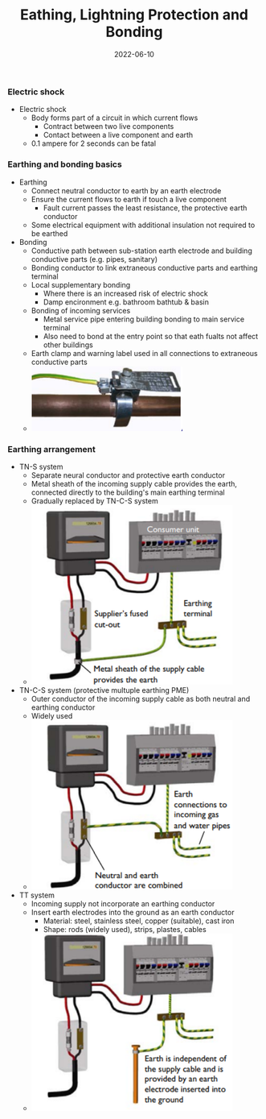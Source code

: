 ﻿---
title: Eathing, Lightning Protection and Bonding
date: 2022-06-10
update: 2022-06-22
categories: 
- Study notes
- Construction
- Building services
tags: Electical
description: 
---

### Electric shock 
- Electric shock
	- Body forms part of a circuit in which current flows
		- Contract between two live components
		- Contact between a live component and earth
	- 0.1 ampere for 2 seconds can be fatal

### Earthing and bonding basics
- Earthing
	- Connect neutral conductor to earth by an earth electrode
	- Ensure the current flows to earth if touch a live component
		- Fault current passes the least resistance, the protective earth conductor
	- Some electrical equipment with additional insulation not required to be earthed
- Bonding
	- Conductive path between sub-station earth electrode and building conductive parts (e.g. pipes, sanitary)
	- Bonding conductor to link extraneous conductive parts and earthing terminal
	- Local supplementary bonding
		- Where there is an increased risk of electric shock
		- Damp encironment e.g. bathroom bathtub & basin
	- Bonding of incoming services
		- Metal service pipe entering building bonding to main service terminal
		- Also need to bond at the entry point so that eath fualts not affect other buildings
	- Earth clamp and warning label used in all connections to extraneous conductive parts
	- <img src="https://raw.githubusercontent.com/zoe-gif/images/master/20220616110137.png" width="300" height="">

### Earthing arrangement

- TN-S system
	- Separate neural conductor and protective earth conductor
	- Metal sheath of the incoming supply cable provides the earth, connected directly to the building's main earthing terminal
	- Gradually replaced by TN-C-S system
	- <img src="https://raw.githubusercontent.com/zoe-gif/images/master/20220616111255.png" width="400" height="">
- TN-C-S system (protective multuple earthing PME)
	- Outer conductor of the incoming supply cable as both neutral and earthing conductor
	- Widely used
	- <img src="https://raw.githubusercontent.com/zoe-gif/images/master/20220616111913.png" width="400" height="">
- TT system
	- Incoming supply not incorporate an earthing conductor
	- Insert earth electrodes into the ground as an earth conductor
		- Material: steel, stainless steel, copper (suitable), cast iron
		- Shape: rods (widely used), strips, plastes, cables
	- <img src="https://raw.githubusercontent.com/zoe-gif/images/master/20220616111830.png" width="400" height="">
